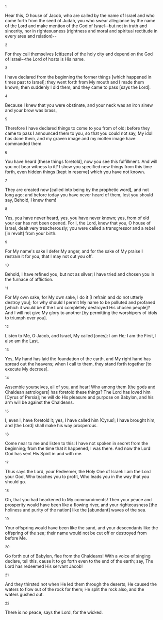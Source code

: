<sup>1</sup> 

Hear this, O house of Jacob, who are called by the name of Israel and who come forth from the seed of Judah, you who swear allegiance by the name of the Lord and make mention of the God of Israel--but not in truth and sincerity, nor in righteousness (rightness and moral and spiritual rectitude in every area and relation)-- 

<sup>2</sup> 

For they call themselves [citizens] of the holy city and depend on the God of Israel--the Lord of hosts is His name. 

<sup>3</sup> 

I have declared from the beginning the former things [which happened in times past to Israel]; they went forth from My mouth and I made them known; then suddenly I did them, and they came to pass [says the Lord]. 

<sup>4</sup> 

Because I knew that you were obstinate, and your neck was an iron sinew and your brow was brass, 

<sup>5</sup> 

Therefore I have declared things to come to you from of old; before they came to pass I announced them to you, so that you could not say, My idol has done them, and my graven image and my molten image have commanded them. 

<sup>6</sup> 

You have heard [these things foretold], now you see this fulfillment. And will you not bear witness to it? I show you specified new things from this time forth, even hidden things [kept in reserve] which you have not known. 

<sup>7</sup> 

They are created now [called into being by the prophetic word], and not long ago; and before today you have never heard of them, lest you should say, Behold, I knew them! 

<sup>8</sup> 

Yes, you have never heard, yes, you have never known; yes, from of old your ear has not been opened. For I, the Lord, knew that you, O house of Israel, dealt very treacherously; you were called a transgressor and a rebel [in revolt] from your birth. 

<sup>9</sup> 

For My name's sake I defer My anger, and for the sake of My praise I restrain it for you, that I may not cut you off. 

<sup>10</sup> 

Behold, I have refined you, but not as silver; I have tried and chosen you in the furnace of affliction. 

<sup>11</sup> 

For My own sake, for My own sake, I do it [I refrain and do not utterly destroy you]; for why should I permit My name to be polluted and profaned [which it would be if the Lord completely destroyed His chosen people]? And I will not give My glory to another [by permitting the worshipers of idols to triumph over you]. 

<sup>12</sup> 

Listen to Me, O Jacob, and Israel, My called [ones]: I am He; I am the First, I also am the Last. 

<sup>13</sup> 

Yes, My hand has laid the foundation of the earth, and My right hand has spread out the heavens; when I call to them, they stand forth together [to execute My decrees]. 

<sup>14</sup> 

Assemble yourselves, all of you, and hear! Who among them [the gods and Chaldean astrologers] has foretold these things? The Lord has loved him [Cyrus of Persia]; he will do His pleasure and purpose on Babylon, and his arm will be against the Chaldeans. 

<sup>15</sup> 

I, even I, have foretold it; yes, I have called him [Cyrus]; I have brought him, and [the Lord] shall make his way prosperous. 

<sup>16</sup> 

Come near to me and listen to this: I have not spoken in secret from the beginning; from the time that it happened, I was there. And now the Lord God has sent His Spirit in and with me. 

<sup>17</sup> 

Thus says the Lord, your Redeemer, the Holy One of Israel: I am the Lord your God, Who teaches you to profit, Who leads you in the way that you should go. 

<sup>18</sup> 

Oh, that you had hearkened to My commandments! Then your peace and prosperity would have been like a flowing river, and your righteousness [the holiness and purity of the nation] like the [abundant] waves of the sea. 

<sup>19</sup> 

Your offspring would have been like the sand, and your descendants like the offspring of the sea; their name would not be cut off or destroyed from before Me. 

<sup>20</sup> 

Go forth out of Babylon, flee from the Chaldeans! With a voice of singing declare, tell this, cause it to go forth even to the end of the earth; say, The Lord has redeemed His servant Jacob! 

<sup>21</sup> 

And they thirsted not when He led them through the deserts; He caused the waters to flow out of the rock for them; He split the rock also, and the waters gushed out. 

<sup>22</sup> 

There is no peace, says the Lord, for the wicked.